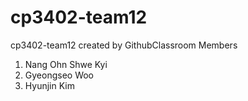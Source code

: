 # cp3402-team12
cp3402-team12 created by GithubClassroom
Members
1. Nang Ohn Shwe Kyi
2. Gyeongseo Woo
3. Hyunjin Kim
